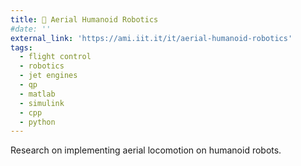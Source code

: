 ```yaml
---
title: 🤖 Aerial Humanoid Robotics
#date: ''
external_link: 'https://ami.iit.it/it/aerial-humanoid-robotics' 
tags:
  - flight control
  - robotics
  - jet engines
  - qp
  - matlab
  - simulink
  - cpp
  - python
---
```


Research on implementing aerial locomotion on humanoid robots.

<!--more-->

